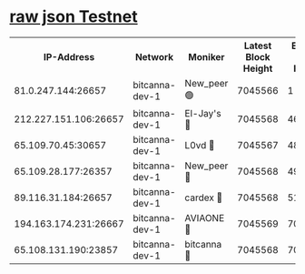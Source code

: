 [raw json Testnet](https://rpc-check.bcat.stavr.tech/bcat/rpc-bcat-result.json)
=


<table><tr><th>IP-Address</th><th>Network</th><th>Moniker</th><th>Latest Block Height</th><th>Earliest Block Height</th><th>Catching Up</th><th>Tx Index</th><th>Voting Power</th><th>Scan Time</th></tr><tr><td>81.0.247.144:26657</td><td>bitcanna-dev-1</td><td>New_peer 🟢</td><td>7045566</td><td>1</td><td>False</td><td>on</td><td>0</td><td>2024-03-25T13:32:35.641897887UTC</td></tr><tr><td>212.227.151.106:26657</td><td>bitcanna-dev-1</td><td>El-Jay's 🔴</td><td>7045568</td><td>4670391</td><td>False</td><td>on</td><td>2218364</td><td>2024-03-25T13:32:42.261352261UTC</td></tr><tr><td>65.109.70.45:30657</td><td>bitcanna-dev-1</td><td>L0vd 🔴</td><td>7045567</td><td>4828155</td><td>False</td><td>on</td><td>308120</td><td>2024-03-25T13:32:35.934212734UTC</td></tr><tr><td>65.109.28.177:26357</td><td>bitcanna-dev-1</td><td>New_peer 🔴</td><td>7045568</td><td>4952911</td><td>False</td><td>on</td><td>2237167</td><td>2024-03-25T13:32:42.851895022UTC</td></tr><tr><td>89.116.31.184:26657</td><td>bitcanna-dev-1</td><td>cardex 🔴</td><td>7045568</td><td>5185001</td><td>False</td><td>on</td><td>1</td><td>2024-03-25T13:32:42.549157609UTC</td></tr><tr><td>194.163.174.231:26667</td><td>bitcanna-dev-1</td><td>AVIAONE 🔴</td><td>7045569</td><td>7036221</td><td>False</td><td>on</td><td>1949865</td><td>2024-03-25T13:32:51.630434600UTC</td></tr><tr><td>65.108.131.190:23857</td><td>bitcanna-dev-1</td><td>bitcanna 🔴</td><td>7045568</td><td>7041568</td><td>False</td><td>off</td><td>378646</td><td>2024-03-25T13:32:43.164692093UTC</td></tr></table>